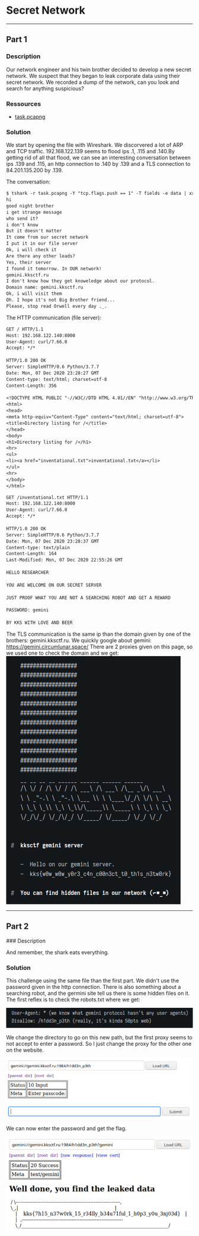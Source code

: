 # Secret Network

---

## Part 1

### Description

Our network engineer and his twin brother decided to develop a new secret network. We suspect that they began to leak corporate data using their secret network. We recorded a dump of the network, can you look and search for anything suspicious?

### Ressources

* [task.pcapng](Secret_Network/task.pcapng)

### Solution

We start by opening the file with Wireshark. We discorvered a lot of ARP and TCP traffic. 192.168.122.139 seems to flood ips .1, .115 and .140.By getting rid of all that flood, we can see an interesting conversation between ips .139 and .115, an http connection to .140 by .139 and a TLS connection to 84.201.135.200 by .139.

The conversation:

```txt
$ tshark -r task.pcapng -Y "tcp.flags.push == 1" -T fields -e data | xxd -r -p
hi
good night brother
i get strange message
who send it?
i don't know
But it doesn't matter
It come from our secret network
I put it in our file server
Ok, i will check it
Are there any other leads?
Yes, their server
I found it tomorrow. In OUR network!
gemini.kksctf.ru
I don't know how they get knoweledge about our protocol.
Domain name: gemini.kksctf.ru
Ok, i will visit them
Oh. I hope it's not Big Brother friend...
Please, stop read Orwell every day ._.
```

The HTTP communication (file server):

```txt
GET / HTTP/1.1
Host: 192.168.122.140:8000
User-Agent: curl/7.66.0
Accept: */*

HTTP/1.0 200 OK
Server: SimpleHTTP/0.6 Python/3.7.7
Date: Mon, 07 Dec 2020 23:28:27 GMT
Content-type: text/html; charset=utf-8
Content-Length: 356

<!DOCTYPE HTML PUBLIC "-//W3C//DTD HTML 4.01//EN" "http://www.w3.org/TR/html4/strict.dtd">
<html>
<head>
<meta http-equiv="Content-Type" content="text/html; charset=utf-8">
<title>Directory listing for /</title>
</head>
<body>
<h1>Directory listing for /</h1>
<hr>
<ul>
<li><a href="inventational.txt">inventational.txt</a></li>
</ul>
<hr>
</body>
</html>
```

```txt
GET /inventational.txt HTTP/1.1
Host: 192.168.122.140:8000
User-Agent: curl/7.66.0
Accept: */*

HTTP/1.0 200 OK
Server: SimpleHTTP/0.6 Python/3.7.7
Date: Mon, 07 Dec 2020 23:28:37 GMT
Content-type: text/plain
Content-Length: 164
Last-Modified: Mon, 07 Dec 2020 22:55:26 GMT

HELLO RESEARCHER

YOU ARE WELCOME ON OUR SECRET SERVER

JUST PROOF WHAT YOU ARE NOT A SEARCHING ROBOT AND GET A REWARD

PASSWORD: gemini

BY KKS WITH LOVE AND BEER
```

The TLS communication is the same ip than the domain given by one of the brothers: gemini.kksctf.ru.
We quickly google about gemini: <https://gemini.circumlunar.space/>
There are 2 proxies given on this page, so we used one to check the domain and we get:
![page1](Secret_Network/page1.png)

---

## Part 2

### Description

And remember, the shark eats everything.

### Solution

This challenge using the same file than the first part. We didn't use the password given in the http connection. There is also something about a searching robot, and the germini site tell us there is some hidden files on it. The first reflex is to check the robots.txt where we get:

![robots](Secret_Network/robots.png)

We change the directory to go on this new path, but the first proxy seems to not accept to enter a password. So I just change the proxy for the other one on the website.

![pass](Secret_Network/password.png)

We can now enter the password and get the flag.

![page2](Secret_Network/page2.png)
